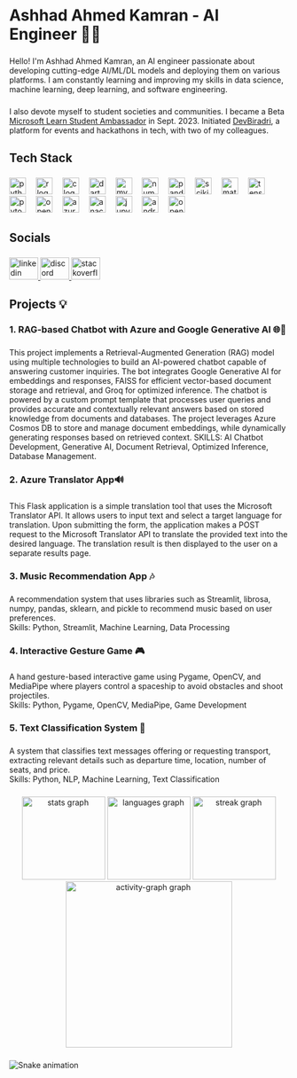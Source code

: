 <h1 align="left">Ashhad Ahmed Kamran - AI Engineer 👨‍💻</h1>

###

<p align="left">Hello! I'm Ashhad Ahmed Kamran, an AI engineer passionate about developing cutting-edge AI/ML/DL models and deploying them on various platforms. I am constantly learning and improving my skills in data science, machine learning, deep learning, and software engineering.</p>

###

I also devote myself to student societies and communities. I became a Beta [Microsoft Learn Student Ambassador](https://mvp.microsoft.com/en-US/studentambassadors/profile/830f1531-cbfe-44bf-9b2e-8c574d333f8d) in Sept. 2023. Initiated [DevBiradri](https://github.com/DevBiradri), a platform for events and hackathons in tech, with two of my colleagues.

###

<h2 align="left">Tech Stack</h2>

###

<div align="left">
  <img src="https://cdn.jsdelivr.net/gh/devicons/devicon/icons/python/python-original.svg" height="30" alt="python logo"  />
  <img width="10" />
  <img src="https://cdn.jsdelivr.net/gh/devicons/devicon/icons/r/r-original.svg" height="30" alt="r logo" />
  <img width="10" />
  <img src="https://cdn.jsdelivr.net/gh/devicons/devicon/icons/c/c-original.svg" height="30" alt="c logo"  />
  <img width="10" />
  <img src="https://cdn.jsdelivr.net/gh/devicons/devicon/icons/dart/dart-original.svg" height="30" alt="dart logo"  />
  <img width="10" />
  <img src="https://cdn.jsdelivr.net/gh/devicons/devicon/icons/mysql/mysql-original.svg" height="30" alt="mysql logo" />
  <img width="10" />
  <img src="https://cdn.jsdelivr.net/gh/devicons/devicon/icons/numpy/numpy-original.svg" height="30" alt="numpy logo"  />
  <img width="10" />
  <img src="https://cdn.jsdelivr.net/gh/devicons/devicon/icons/pandas/pandas-original.svg" height="30" alt="pandas logo"  />
  <img width="10" />
  <img src="https://cdn.jsdelivr.net/gh/devicons/devicon/icons/scikitlearn/scikitlearn-original.svg" height="30" alt="scikitlearn logo" />
  <img width="10" />
  <img src="https://cdn.jsdelivr.net/gh/devicons/devicon/icons/matplotlib/matplotlib-original.svg" height="30" alt="matplotlib logo" />
  <img width="10" />
  <img src="https://cdn.jsdelivr.net/gh/devicons/devicon/icons/tensorflow/tensorflow-original.svg" height="30" alt="tensorflow logo"  />
  <img width="10" />
  <img src="https://cdn.jsdelivr.net/gh/devicons/devicon/icons/pytorch/pytorch-original.svg" height="30" alt="pytorch logo"  />
  <img width="10" />
  <img src="https://cdn.jsdelivr.net/gh/devicons/devicon/icons/opencv/opencv-original.svg" height="30" alt="opencv logo"  />
  <img width="10" />
  <img src="https://cdn.jsdelivr.net/gh/devicons/devicon/icons/azure/azure-original.svg" height="30" alt="azure logo"  />
  <img width="10" />
  <img src="https://cdn.jsdelivr.net/gh/devicons/devicon/icons/anaconda/anaconda-original.svg" height="30" alt="anaconda logo"  />
  <img width="10" />
  <img src="https://cdn.jsdelivr.net/gh/devicons/devicon/icons/jupyter/jupyter-original.svg" height="30" alt="jupyter logo"  />
  <img width="10" />
  <img src="https://cdn.jsdelivr.net/gh/devicons/devicon/icons/androidstudio/androidstudio-original.svg" height="30" alt="androidstudio logo"  />
  <img width="10" />
  <img src="https://cdn.jsdelivr.net/gh/devicons/devicon/icons/openal/openal-original.svg" height="30" alt="openal logo"  />
</div>

###

<h2 align="left">Socials</h2>

###

<div align="left">
  <a href="https://www.linkedin.com/in/ashhadakamran/" target="_blank">
    <img src="https://raw.githubusercontent.com/maurodesouza/profile-readme-generator/master/src/assets/icons/social/linkedin/default.svg" width="52" height="40" alt="linkedin logo"  />
  </a>
  <a href="https://discord.com/users/472811554958475266" target="_blank">
    <img src="https://raw.githubusercontent.com/maurodesouza/profile-readme-generator/master/src/assets/icons/social/discord/default.svg" width="52" height="40" alt="discord logo"  />
  </a>
  <a href="https://stackoverflow.com/users/24602594/ashhad-ahmed-kamran" target="_blank">
    <img src="https://raw.githubusercontent.com/maurodesouza/profile-readme-generator/master/src/assets/icons/social/stackoverflow/default.svg" width="52" height="40" alt="stackoverflow logo"  />
  </a>
</div>

###

<h2 align="left">Projects 💡</h2>

###

<h3 align="left">1. RAG-based Chatbot with Azure and Google Generative AI 🌐🤖</h3>

###

<p align="left">This project implements a Retrieval-Augmented Generation (RAG) model using multiple technologies to build an AI-powered chatbot capable of answering customer inquiries. The bot integrates Google Generative AI for embeddings and responses, FAISS for efficient vector-based document storage and retrieval, and Groq for optimized inference. The chatbot is powered by a custom prompt template that processes user queries and provides accurate and contextually relevant answers based on stored knowledge from documents and databases. The project leverages Azure Cosmos DB to store and manage document embeddings, while dynamically generating responses based on retrieved context.
SKILLS: AI Chatbot Development, Generative AI, Document Retrieval, Optimized Inference, Database Management.
</p>

###

<h3 align="left">2. Azure Translator App🔊</h3>

###

<p align="left">This Flask application is a simple translation tool that uses the Microsoft Translator API. It allows users to input text and select a target language for translation. Upon submitting the form, the application makes a POST request to the Microsoft Translator API to translate the provided text into the desired language. The translation result is then displayed to the user on a separate results page.</p>

###

<h3 align="left">3. Music Recommendation App 🎶</h3>

###

<p align="left">A recommendation system that uses libraries such as Streamlit, librosa, numpy, pandas, sklearn, and pickle to recommend music based on user preferences.<br>Skills: Python, Streamlit, Machine Learning, Data Processing</p>

###

<h3 align="left">4. Interactive Gesture Game 🎮</h3>

###

<p align="left">A hand gesture-based interactive game using Pygame, OpenCV, and MediaPipe where players control a spaceship to avoid obstacles and shoot projectiles.<br>Skills: Python, Pygame, OpenCV, MediaPipe, Game Development</p>

###

<h3 align="left">5. Text Classification System 📱</h3>

###

<p align="left">A system that classifies text messages offering or requesting transport, extracting relevant details such as departure time, location, number of seats, and price.<br>Skills: Python, NLP, Machine Learning, Text Classification</p>

###

<div align="center">
  <img src="https://github-readme-stats.vercel.app/api?username=Ashhad-A-Kamran&hide_title=false&hide_rank=false&show_icons=true&include_all_commits=true&count_private=true&disable_animations=false&theme=dracula&locale=en&hide_border=false&order=1" height="150" alt="stats graph"  />
  <img src="https://github-readme-stats.vercel.app/api/top-langs?username=Ashhad-A-Kamran&locale=en&hide_title=false&layout=compact&card_width=320&langs_count=5&theme=dracula&hide_border=false&order=2" height="150" alt="languages graph"  />
  <img src="https://streak-stats.demolab.com?user=Ashhad-A-Kamran&locale=en&mode=daily&theme=dracula&hide_border=false&border_radius=5&order=3" height="150" alt="streak graph"  />
  <img src="https://github-readme-activity-graph.vercel.app/graph?username=Ashhad-A-Kamran&radius=16&theme=react&area=true&order=5" height="300" alt="activity-graph graph"  />
</div>

###

<img src="https://raw.githubusercontent.com/Ashhad-A-Kamran/Ashhad-A-Kamran/output/snake.svg" alt="Snake animation" />

###
